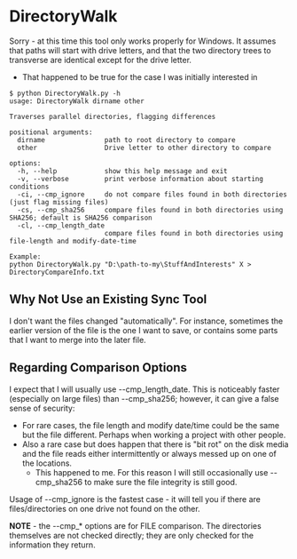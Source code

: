 # DirectoryWalk

Sorry - at this time this tool only works properly for Windows. It assumes that paths will start with drive letters, and that the two directory trees to transverse are identical except for the drive letter.
- That happened to be true for the case I was initially interested in

```
$ python DirectoryWalk.py -h
usage: DirectoryWalk dirname other

Traverses parallel directories, flagging differences

positional arguments:
  dirname               path to root directory to compare
  other                 Drive letter to other directory to compare

options:
  -h, --help            show this help message and exit
  -v, --verbose         print verbose information about starting conditions
  -ci, --cmp_ignore     do not compare files found in both directories (just flag missing files)
  -cs, --cmp_sha256     compare files found in both directories using SHA256; default is SHA256 comparison
  -cl, --cmp_length_date
                        compare files found in both directories using file-length and modify-date-time

Example:
python DirectoryWalk.py "D:\path-to-my\StuffAndInterests" X > DirectoryCompareInfo.txt
```

## Why Not Use an Existing Sync Tool
I don't want the files changed "automatically". For instance, sometimes the earlier version of the file is the one I want to save, or contains some parts that I want to merge into the later file.

## Regarding Comparison Options
I expect that I will usually use --cmp_length_date. This is noticeably faster (especially on large files) than --cmp_sha256; however, it can give a false sense of security:
- For rare cases, the file length and modify date/time could be the same but the file different. Perhaps when working a project with other people.
- Also a rare case but does happen that there is "bit rot" on the disk media and the file reads either intermittently or always messed up on one of the locations.
  - This happened to me.
For this reason I will still occasionally use --cmp_sha256 to make sure the file integrity is still good.

Usage of --cmp_ignore is the fastest case - it will tell you if there are files/directories on one drive not found on the other.

**NOTE** - the --cmp_* options are for FILE comparison. The directories themselves are not checked directly; they are only checked for the information they return.
